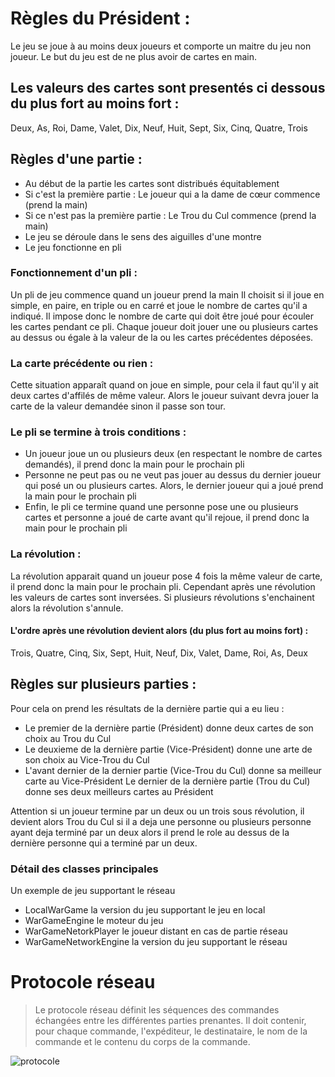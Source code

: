 # Règles du Président :

Le jeu se joue à au moins deux joueurs et comporte un maitre du jeu non joueur.
Le but du jeu est de ne plus avoir de cartes en main.

## Les valeurs des cartes sont presentés ci dessous du plus fort au moins fort :
Deux, As, Roi, Dame, Valet, Dix, Neuf, Huit, Sept, Six, Cinq, Quatre, Trois

## Règles d'une partie :
- Au début de la partie les cartes sont distribués équitablement
- Si c'est la première partie : Le joueur qui a la dame de cœur commence (prend la main)
- Si ce n'est pas la première partie : Le Trou du Cul commence (prend la main)
- Le jeu se déroule dans le sens des aiguilles d'une montre
- Le jeu fonctionne en pli 

### Fonctionnement d'un pli :
Un pli de jeu commence quand un joueur prend la main  Il choisit si il joue en simple, en paire, en triple ou en carré et joue le nombre de cartes qu'il a indiqué. Il impose donc le nombre de carte qui doit être joué pour écouler les cartes pendant ce pli.
Chaque joueur doit jouer une ou plusieurs cartes au dessus ou égale à la valeur de la ou les cartes précédentes déposées.

### La carte précédente ou rien :
Cette situation apparaît quand on joue en simple, pour cela il faut qu'il y ait deux cartes d'affilés de même valeur. Alors le joueur suivant devra jouer la carte de la valeur demandée sinon il passe son tour.

### Le pli se termine à trois conditions :
 - Un joueur joue un ou plusieurs deux (en respectant le nombre de cartes demandés), il prend donc la main pour le prochain pli
 - Personne ne peut pas ou ne veut pas jouer au dessus du dernier joueur qui posé un ou plusieurs cartes. Alors, le dernier joueur qui a joué prend la main pour le prochain pli
 - Enfin, le pli ce termine quand une personne pose une ou plusieurs cartes et personne a joué de carte avant qu'il rejoue, il prend donc la main pour le prochain pli
 
### La révolution :
La révolution apparait quand un joueur pose 4 fois la même valeur de carte, il prend donc la main pour le prochain pli. Cependant après une révolution les valeurs de cartes sont inversées. Si plusieurs révolutions s'enchainent alors la révolution s'annule.

#### L'ordre après une révolution devient alors (du plus fort au moins fort) :
Trois, Quatre, Cinq, Six, Sept, Huit, Neuf, Dix, Valet, Dame, Roi, As, Deux

## Règles sur plusieurs parties :
Pour cela on prend les résultats de la dernière partie qui a eu lieu :
- Le premier de la dernière partie (Président) donne deux cartes de son choix au Trou du Cul
- Le deuxieme de la dernière partie (Vice-Président) donne une arte de son choix au Vice-Trou du Cul
- L'avant dernier de la dernier partie (Vice-Trou du Cul) donne sa meilleur carte au Vice-Président
Le dernier de la dernière partie (Trou du Cul) donne ses deux meilleurs cartes au Président

Attention si un joueur termine par un deux ou un trois sous révolution, il devient alors Trou du Cul si il a deja une personne ou plusieurs personne ayant deja terminé par un deux alors il prend le role au dessus de la dernière personne qui a terminé par un deux.

### Détail des classes principales

Un exemple de jeu supportant le réseau

* LocalWarGame la version du jeu supportant le jeu en local
* WarGameEngine le moteur du jeu
* WarGameNetorkPlayer le joueur distant en cas de partie réseau
* WarGameNetworkEngine la version du jeu supportant le réseau


# Protocole réseau

> Le protocole réseau définit les séquences des commandes échangées entre les différentes parties prenantes. Il doit contenir, pour chaque commande, l'expéditeur, le destinataire, le nom de la commande et le contenu du corps de la commande.

![protocole](doc/protocle.png)


